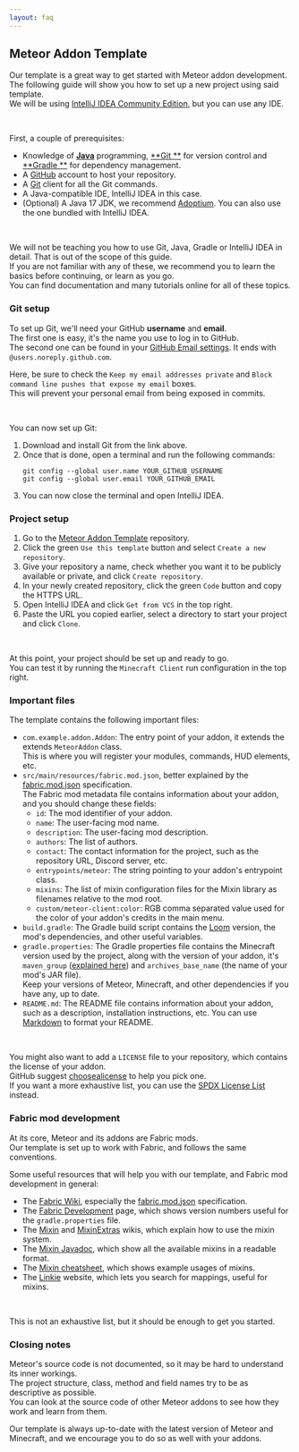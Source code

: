 ```yaml
---
layout: faq
---
```


## Meteor Addon Template

Our template is a great way to get started with Meteor addon development.  
The following guide will show you how to set up a new project using said template.    
We will be using [IntelliJ IDEA Community Edition](https://www.jetbrains.com/idea/download/), but you can use any IDE.

<br>

First, a couple of prerequisites:

- Knowledge of [**Java**](https://docs.oracle.com/en/java/javase/17/docs/api/index.html) programming, [**Git
  **](https://git-scm.com/docs) for version control and [**Gradle
  **](https://docs.gradle.org/current/userguide/about_manual.html#about_manual) for dependency management.
- A [GitHub](https://github.com/) account to host your repository.
- A [Git](https://git-scm.com/downloads) client for all the Git commands.
- A Java-compatible IDE, IntelliJ IDEA in this case.
- (Optional) A Java 17 JDK, we recommend [Adoptium](https://adoptium.net/temurin/releases/?package=jdk&version=17). You
  can also
  use the one bundled with IntelliJ IDEA.

<br>

We will not be teaching you how to use Git, Java, Gradle or IntelliJ IDEA in detail. That is out of the scope of this
guide.    
If you are not familiar with any of these, we recommend you to learn the basics before continuing, or learn as you go.  
You can find documentation and many tutorials online for all of these topics.

### Git setup

To set up Git, we'll need your GitHub **username** and **email**.  
The first one is easy, it's the name you use to log in to GitHub.  
The second one can be found in your [GitHub Email settings](https://github.com/settings/emails).
It ends with `@users.noreply.github.com`.

Here, be sure to check the `Keep my email addresses private` and `Block command line pushes that expose my email`
boxes.  
This will prevent your personal email from being exposed in commits.

<br>

You can now set up Git:

1. Download and install Git from the link above.
2. Once that is done, open a terminal and run the following commands:
   ```shell
   git config --global user.name YOUR_GITHUB_USERNAME
   git config --global user.email YOUR_GITHUB_EMAIL
    ```
3. You can now close the terminal and open IntelliJ IDEA.

### Project setup

1. Go to the [Meteor Addon Template](https://github.com/MeteorDevelopment/meteor-addon-template) repository.
2. Click the green `Use this template` button and select `Create a new repository`.
3. Give your repository a name, check whether you want it to be publicly available or private, and
   click `Create repository`.
4. In your newly created repository, click the green `Code` button and copy the HTTPS URL.
5. Open IntelliJ IDEA and click `Get from VCS` in the top right.
6. Paste the URL you copied earlier, select a directory to start your project and click `Clone`.

<br>

At this point, your project should be set up and ready to go.  
You can test it by running the `Minecraft Client` run configuration in the top right.

### Important files

The template contains the following important files:

- `com.example.addon.Addon`:
  The entry point of your addon, it extends the extends `MeteorAddon` class.  
  This is where you will register your modules, commands, HUD elements, etc.
- `src/main/resources/fabric.mod.json`, better explained by
  the [fabric.mod.json](https://fabricmc.net/wiki/documentation:fabric_mod_json) specification.   
  The Fabric mod metadata file contains information about your addon, and you should change these fields:
    - `id`: The mod identifier of your addon.
    - `name`: The user-facing mod name.
    - `description`: The user-facing mod description.
    - `authors`: The list of authors.
    - `contact`: The contact information for the project, such as the repository URL, Discord server, etc.
    - `entrypoints/meteor`: The string pointing to your addon's entrypoint class.
    - `mixins`: The list of mixin configuration files for the Mixin library as filenames relative to the mod
      root.
    - `custom/meteor-client:color`: RGB comma separated value used for the color of your addon's credits in the main
      menu.
- `build.gradle`: The Gradle build script contains the [Loom](https://github.com/FabricMC/fabric-loom) version, the
  mod's dependencies, and other useful
  variables.
- `gradle.properties`: The Gradle properties file contains the Minecraft version used by the project,
  along with the version of your addon,
  it's `maven_group` ([explained here](https://maven.apache.org/guides/mini/guide-naming-conventions.html))
  and `archives_base_name` (the
  name of your mod's JAR file).  
  Keep your versions of Meteor, Minecraft, and other dependencies if you have any, up to date.
- `README.md`: The README file contains information about your addon, such as a description, installation
  instructions, etc. You can use [Markdown](https://www.markdownguide.org/basic-syntax/) to format your README.

<br>

You might also want to add a `LICENSE` file to your repository, which contains the license of your addon.  
GitHub suggest [choosealicense](https://choosealicense.com/) to help you pick one.  
If you want a more exhaustive list, you can use the [SPDX License List](https://spdx.org/licenses/) instead.

### Fabric mod development

At its core, Meteor and its addons are Fabric mods.  
Our template is set up to work with Fabric, and follows the same conventions.

Some useful resources that will help you with our template, and Fabric mod development in general:

- The [Fabric Wiki](https://fabricmc.net/wiki), especially
  the [fabric.mod.json](https://fabricmc.net/wiki/documentation:fabric_mod_json)
  specification.
- The [Fabric Development](https://fabricmc.net/develop) page, which shows version numbers useful for
  the `gradle.properties`
  file.
- The [Mixin](https://github.com/SpongePowered/Mixin/wiki)
  and [MixinExtras](https://github.com/LlamaLad7/MixinExtras/wiki) wikis, which explain how to use the mixin system.
- The [Mixin Javadoc](https://jenkins.liteloader.com/view/Other/job/Mixin/javadoc/allclasses-noframe.html), which show
  all the
  available mixins in a readable format.
- The [Mixin cheatsheet](https://github.com/2xsaiko/mixin-cheatsheet), which shows example usages of mixins.
- The [Linkie](https://linkie.shedaniel.dev/mappings) website, which lets you search for mappings, useful for mixins.

<br>

This is not an exhaustive list, but it should be enough to get you started.

### Closing notes

Meteor's source code is not documented, so it may be hard to understand its inner workings.  
The project structure, class, method and field names try to be as descriptive as possible.  
You can look at the source code of other Meteor addons to see how they work and learn from them.

Our template is always up-to-date with the latest version of Meteor and Minecraft,
and we encourage you to do so as well with your addons.

